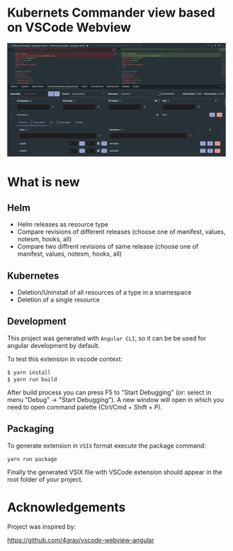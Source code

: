 # Kubernets Commander view based on VSCode Webview

![Kubernets Commander view ](images/vscode-kubernetes-commander.png)

# What is new

## Helm

- Helm releases as resource type
- Compare revisions of different releases (choose one of manifest, values, notesm, hooks, all)
- Compare two diffrent revisions of same release (choose one of manifest, values, notesm, hooks, all)

## Kubernetes

- Deletion/Uninstall of all resources of a type in a snamespace
- Deletion of a single resource

## Development

This project was generated with `Angular CLI`, so it can be be used for angular development by default.

To test this extension in vscode context:
```
$ yarn install
$ yarn run build
```

After build process you can press F5 to "Start Debugging" (or: select in menu "Debug" -> "Start Debugging"). A new window will open in which you need to open command palette (Ctrl/Cmd + Shift + P).

## Packaging

To generate extension in `VSIX` format execute the package command:

```
yarn run package
```

Finally the generated VSIX file with VSCode extension should appear in the root folder of your project.

# Acknowledgements

Project was inspired by:

https://github.com/4gray/vscode-webview-angular
